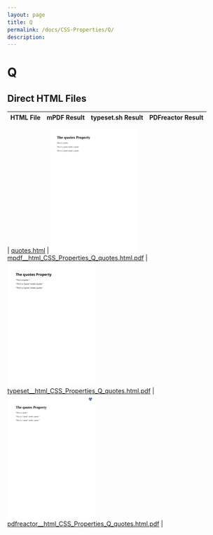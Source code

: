 ```yaml
---
layout: page
title: Q
permalink: /docs/CSS-Properties/Q/
description: 
---
```


# Q



## Direct HTML Files

| HTML File | mPDF Result | typeset.sh Result | PDFreactor Result |
|---------|---------|---------|---------|

| [quotes.html](/html/CSS%20Properties/Q/quotes.html) | ![](mpdf__html_CSS_Properties_Q_quotes.html.png) [mpdf__html_CSS_Properties_Q_quotes.html.pdf](mpdf__html_CSS_Properties_Q_quotes.html.pdf) | ![](typeset__html_CSS_Properties_Q_quotes.html.png) [typeset__html_CSS_Properties_Q_quotes.html.pdf](typeset__html_CSS_Properties_Q_quotes.html.pdf) | ![](pdfreactor__html_CSS_Properties_Q_quotes.html.png) [pdfreactor__html_CSS_Properties_Q_quotes.html.pdf](pdfreactor__html_CSS_Properties_Q_quotes.html.pdf) |
